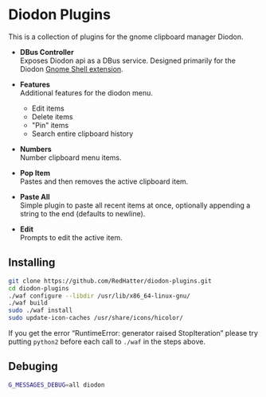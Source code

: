 # Diodon Plugins
This is a collection of plugins for the gnome clipboard manager Diodon.

- **DBus Controller**  
Exposes Diodon api as a DBus service. Designed primarily for the Diodon [Gnome Shell extension](https://github.com/RedHatter/diodon-gnome-indictator).

- **Features**  
Additional features for the diodon menu.
  - Edit items
  - Delete items
  - "Pin" items
  - Search entire clipboard history

- **Numbers**  
Number clipboard menu items.

- **Pop Item**  
Pastes and then removes the active clipboard item.

- **Paste All**  
Simple plugin to paste all recent items at once, optionally appending a string to
the end (defaults to newline).

- **Edit**  
Prompts to edit the active item.

## Installing

``` bash
git clone https://github.com/RedHatter/diodon-plugins.git
cd diodon-plugins
./waf configure --libdir /usr/lib/x86_64-linux-gnu/
./waf build
sudo ./waf install
sudo update-icon-caches /usr/share/icons/hicolor/
```

If you get the error “RuntimeError: generator raised StopIteration” please 
try putting `python2` before each call to `./waf` in the steps above.

## Debuging

``` bash
G_MESSAGES_DEBUG=all diodon
```
